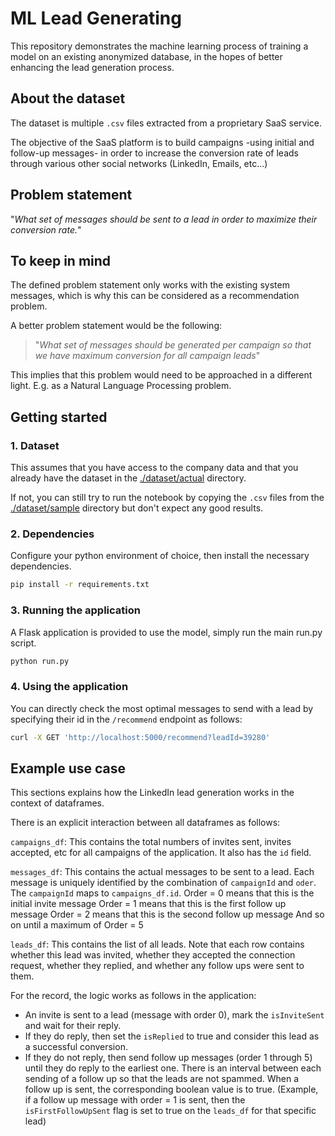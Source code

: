 # ML Lead Generating

This repository demonstrates the machine learning process of training a model on an existing anonymized database, in the hopes of better enhancing the lead generation process.

## About the dataset

The dataset is multiple `.csv` files extracted from a proprietary SaaS service.

The objective of the SaaS platform is to build campaigns -using initial and follow-up messages- in order to increase the conversion rate of leads through various other social networks (LinkedIn, Emails, etc...)

## Problem statement

"_What set of messages should be sent to a lead in order to maximize their conversion rate._"

## To keep in mind

The defined problem statement only works with the existing system messages, which is why this can be considered as a recommendation problem.

A better problem statement would be the following:

> "_What set of messages should be generated per campaign so that we have maximum conversion for all campaign leads_"

This implies that this problem would need to be approached in a different light. E.g. as a Natural Language Processing problem.

## Getting started

### 1. Dataset

This assumes that you have access to the company data and that you already have the dataset in the [./dataset/actual](./dataset/actual) directory.

If not, you can still try to run the notebook by copying the `.csv` files from the [./dataset/sample](./dataset/sample/) directory but don't expect any good results.

### 2. Dependencies

Configure your python environment of choice, then install the necessary dependencies.

```bash
pip install -r requirements.txt
```

### 3. Running the application

A Flask application is provided to use the model, simply run the main run.py script.

```bash
python run.py
```

### 4. Using the application

You can directly check the most optimal messages to send with a lead by specifying their id in the `/recommend` endpoint as follows:

```bash
curl -X GET 'http://localhost:5000/recommend?leadId=39280'
```

## Example use case

This sections explains how the LinkedIn lead generation works in the context of dataframes.

There is an explicit interaction between all dataframes as follows:

`campaigns_df`:
This contains the total numbers of invites sent, invites accepted, etc for all campaigns of the application. It also has the `id` field.

`messages_df`:
This contains the actual messages to be sent to a lead. Each message is uniquely identified by the combination of `campaignId` and `oder`. The `campaignId` maps to `campaigns_df.id`.
Order = 0 means that this is the initial invite message
Order = 1 means that this is the first follow up message
Order = 2 means that this is the second follow up message
And so on until a maximum of Order = 5

`leads_df`:
This contains the list of all leads. Note that each row contains whether this lead was invited, whether they accepted the connection request, whether they replied, and whether any follow ups were sent to them.

For the record, the logic works as follows in the application:

- An invite is sent to a lead (message with order 0), mark the `isInviteSent` and wait for their reply.
- If they do reply, then set the `isReplied` to true and consider this lead as a successful conversion.
- If they do not reply, then send follow up messages (order 1 through 5) until they do reply to the earliest one. There is an interval between each sending of a follow up so that the leads are not spammed. When a follow up is sent, the corresponding boolean value is to true. (Example, if a follow up message with order = 1 is sent, then the `isFirstFollowUpSent` flag is set to true on the `leads_df` for that specific lead)
